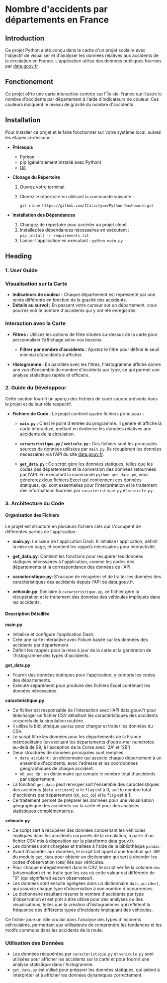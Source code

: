 # Nombre d'accidents par départements en France

## Introduction

Ce projet Python a été conçu dans le cadre d'un projet scolaire avec l'objectif de visualiser et d'analyser les données relatives aux accidents de la circulation en France. L'application utilise des données publiques fournies par [data.gouv.fr](https://www.data.gouv.fr) .

## Fonctionement

Ce projet offre une carte interactive centrée sur l'Île-de-France qui illustre le nombre d'accidents par département à l'aide d'indicateurs de couleur. Ces couleurs indiquent le niveau de gravité du nombre d'accidents.

## Installation

Pour installer ce projet et le faire fonctionner sur votre système local, suivez les étapes ci-dessous :

- **Prérequis**
  - [Python](https://www.python.org/downloads/) 
  - pip (généralement installé avec Python)
  - [Git](https://git-scm.com/downloads)

- **Clonage du Répertoire**

  1. Ouvrez votre terminal.
  2. Clonez le répertoire en utilisant la commande suivante :

      ```git clone https://github.com/1Cataclysm/Python-Dashboard.git```


- **Installation des Dépendances**

  1. Changez de répertoire pour accéder au projet cloné
  2. Installez les dépendances nécessaires en exécutant :   
        ```pip install -r requirements.txt```
  3. Lancer l'application en exécutant :
        ```python main.py```
## Heading

### 1. User Guide

### Visualisation sur la Carte

- **Indicateurs de couleur :** Chaque département est représenté par une teinte différente en fonction de la gravité des accidents.
- **Détails au survol :** En passant votre curseur sur un département, vous pourrez voir le nombre d'accidents qui y ont été enregistrés.

### Interaction avec la Carte

- **Filtres :** Utilisez les options de filtre situées au-dessus de la carte pour personnaliser l'affichage selon vos besoins.
  - **Filtrer par nombre d'accidents :** Ajustez le filtre pour définir le seuil minimal d'accidents à afficher.

- **Histogramme :** En parallèle avec les filtres, l'histogramme affiché donne une vue d'ensemble du nombre d'incidents par type, ce qui permet une analyse statistique rapide et efficace.
### 2. Guide du Développeur

Cette section fournit un aperçu des fichiers de code source présents dans le projet et de leur rôle respectif.

- **Fichiers de Code :** Le projet contient quatre fichiers principaux :

  - **`main.py` :** C'est le point d'entrée du programme. Il génère et affiche la carte interactive, mettant en évidence les données relatives aux accidents de la circulation.

  - **`caracteristique.py` / `vehicule.py` :** Ces fichiers sont les principales sources de données utilisées par `main.py`. Ils récupèrent les données nécessaires via l'API du site [data.gouv.fr](https://www.data.gouv.fr).

  - **`get_data.py` :** Ce script gère les données statiques, telles que les codes des départements et la conversion des données retournées par l'API. En exécutant la commande `python get_data.py`, vous générerez deux fichiers Excel qui contiennent ces données statiques, qui sont essentielles pour l'interprétation et le traitement des informations fournies par `caracteristique.py` et `vehicule.py`.

### 3. Architecture du Code

#### Organisation des Fichiers
Le projet est structuré en plusieurs fichiers clés qui s'occupent de différentes parties de l'application :

- **main.py**: Le cœur de l'application Dash. Il initialise l'application, définit la mise en page, et contient les rappels nécessaires pour interactivité.

- **get_data.py**: Contient les fonctions pour récupérer les données statiques nécessaires à l'application, comme les codes des départements et la correspondance des données de l'API.

- **caracteristique.py**: S'occupe de récupérer et de traiter les données des caractéristiques des accidents depuis l'API de data.gouv.fr.

- **vehicule.py**: Similaire à `caracteristique.py`, ce fichier gère la récupération et le traitement des données des véhicules impliqués dans les accidents.

#### Description Détaillée

**main.py**
- Initialise et configure l'application Dash.
- Crée une carte interactive avec Folium basée sur les données des accidents par département.
- Définit les rappels pour la mise à jour de la carte et la génération de l'histogramme des types d'accidents.

**get_data.py**
- Fournit des données statiques pour l'application, y compris les codes des départements.
- Exécuté séparément pour produire des fichiers Excel contenant les données nécessaires.

**caracteristique.py**
- Ce fichier est responsable de l'interaction avec l'API data.gouv.fr pour télécharger un fichier CSV détaillant les caractéristiques des accidents corporels de la circulation routière.
- Il utilise la bibliothèque `pandas` pour charger et traiter les données du CSV.
- Le script filtre les données pour les départements de la France métropolitaine (en excluant les départements d'outre-mer numérotés au-delà de 99, à l'exception de la Corse avec '2A' et '2B').
- Deux structures de données principales sont remplies :
  - `data_accident` : un dictionnaire qui associe chaque département à un ensemble d'accidents, avec l'adresse et les coordonnées géographiques de chaque accident.
  - `nb_acc_dp` : un dictionnaire qui compte le nombre total d'accidents par département.
- La fonction `get_data` peut renvoyer soit l'ensemble des caractéristiques des accidents (`data_accident`) si le `flag` est à 0, soit le nombre total d'accidents par département (`nb_acc_dp`) si le `flag` est à 1.
- Ce traitement permet de préparer les données pour une visualisation géographique des accidents sur la carte et pour des analyses statistiques complémentaires.

**vehicule.py**
- Ce script sert à récupérer des données concernant les véhicules impliqués dans les accidents corporels de la circulation, à partir d'un fichier CSV mis à disposition sur la plateforme data.gouv.fr.
- Les données sont chargées et traitées à l'aide de la bibliothèque `pandas`.
- Avant d'accéder aux données, le script fait appel à une fonction `get_OBS` du module `get_data` pour obtenir un dictionnaire qui sert à décoder les codes d'observation (`OBS`) liés aux véhicules.
- Pour chaque enregistrement dans le CSV, le script vérifie la colonne `obs` (observation) et ne traite que les cas où cette valeur est différente de "0" (qui signifierait aucun observateur).
- Les données sont ensuite agrégées dans un dictionnaire `data_accident`, qui associe chaque type d'observation à son nombre d'occurrences.
- Le dictionnaire résultant résume le nombre d'accidents par type d'observation et est prêt à être utilisé pour des analyses ou des visualisations, telles que la création d'histogrammes qui reflètent la fréquence des différents types d'incidents impliquant des véhicules.

Ce fichier joue un rôle crucial dans l'analyse des types d'incidents véhiculaires, permettant aux utilisateurs de comprendre les tendances et les motifs communs dans les accidents de la route.


### Utilisation des Données
- Les données récupérées par `caracteristique.py` et `vehicule.py` sont utilisées pour afficher les accidents sur la carte et pour fournir une analyse statistique dans l'histogramme.
- `get_data.py` est utilisé pour préparer les données statiques, qui aident à interpréter et à afficher les données dynamiques correctement.


